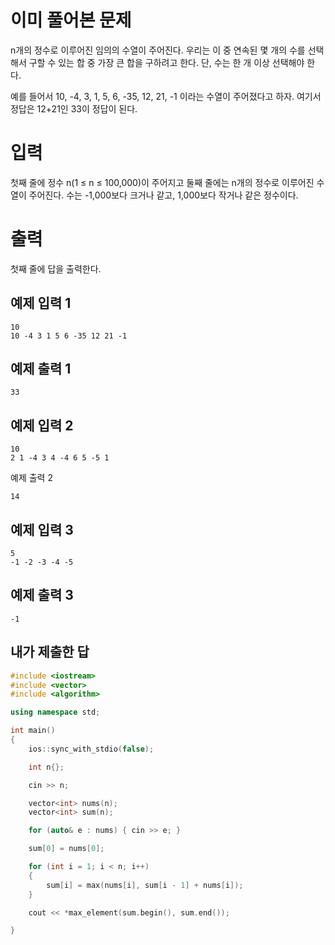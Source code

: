 이미 풀어본 문제
============
n개의 정수로 이루어진 임의의 수열이 주어진다. 우리는 이 중 연속된 몇 개의 수를 선택해서 구할 수 있는 합 중 가장 큰 합을 구하려고 한다. 단, 수는 한 개 이상 선택해야 한다.

예를 들어서 10, -4, 3, 1, 5, 6, -35, 12, 21, -1 이라는 수열이 주어졌다고 하자. 여기서 정답은 12+21인 33이 정답이 된다.

입력
=============
첫째 줄에 정수 n(1 ≤ n ≤ 100,000)이 주어지고 둘째 줄에는 n개의 정수로 이루어진 수열이 주어진다. 수는 -1,000보다 크거나 같고, 1,000보다 작거나 같은 정수이다.

출력
===========
첫째 줄에 답을 출력한다.

예제 입력 1 
-----------
```
10
10 -4 3 1 5 6 -35 12 21 -1
```
예제 출력 1 
---------
```
33
```
예제 입력 2 
-------------
```
10
2 1 -4 3 4 -4 6 5 -5 1
```
예제 출력 2 
```
14
```
예제 입력 3 
------------
```
5
-1 -2 -3 -4 -5
```
예제 출력 3 
----------
```
-1
```

내가 제출한 답
-------------
```cpp
#include <iostream>
#include <vector>
#include <algorithm>

using namespace std;

int main()
{
	ios::sync_with_stdio(false);

	int n{};

	cin >> n;

	vector<int> nums(n);
	vector<int> sum(n);

	for (auto& e : nums) { cin >> e; }

	sum[0] = nums[0];

	for (int i = 1; i < n; i++)
	{
		sum[i] = max(nums[i], sum[i - 1] + nums[i]);
	}

	cout << *max_element(sum.begin(), sum.end());

}
```
